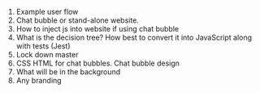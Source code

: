 1. Example user flow
2. Chat bubble or stand-alone website.
3. How to inject js into website if using chat bubble
4. What is the decision tree? How best to convert it into JavaScript along with tests (Jest)
5. Lock down master
6. CSS HTML for chat bubbles. Chat bubble design
7. What will be in the background
8. Any branding